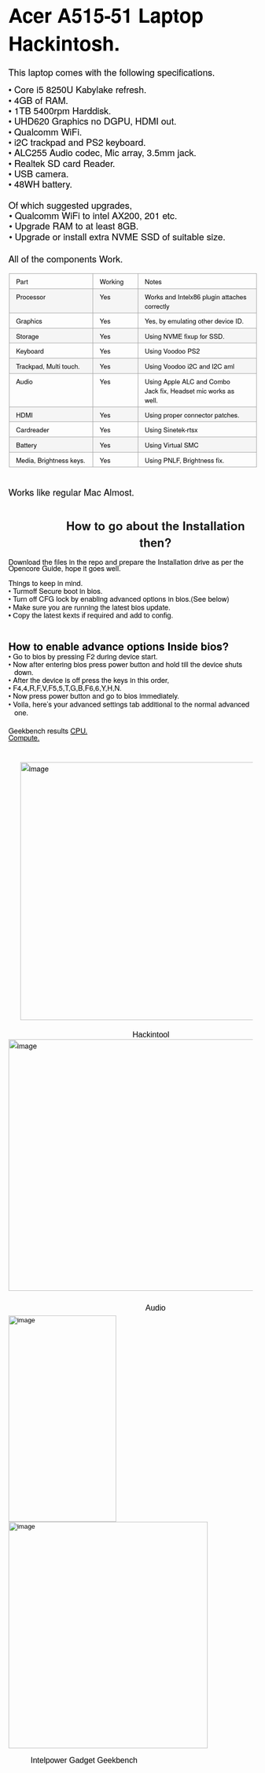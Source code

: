 <!DOCTYPE  html PUBLIC "-//W3C//DTD XHTML 1.0 Transitional//EN" "http://www.w3.org/TR/xhtml1/DTD/xhtml1-transitional.dtd">
<html xmlns="http://www.w3.org/1999/xhtml"><head><meta http-equiv="Content-Type" content="text/html; charset=utf-8"/><title>Acer</title><style type="text/css"> * {margin:0; padding:0; text-indent:0; }
 h1 { color: black; font-family:"Helvetica Neue", sans-serif; font-style: normal; font-weight: bold; text-decoration: none; font-size: 30pt; }
 .s1 { color: black; font-family:"Helvetica Neue", sans-serif; font-style: normal; font-weight: normal; text-decoration: none; font-size: 14pt; }
 .s2 { color: black; font-family:"Helvetica Neue", sans-serif; font-style: normal; font-weight: normal; text-decoration: none; font-size: 10pt; }
 h2 { color: black; font-family:"Helvetica Neue", sans-serif; font-style: normal; font-weight: bold; text-decoration: none; font-size: 18pt; }
 .p, p { color: black; font-family:"Helvetica Neue", sans-serif; font-style: normal; font-weight: normal; text-decoration: none; font-size: 11pt; margin:0pt; }
 .s3 { color: black; font-family:HelveticaNeue-Thin, sans-serif; font-style: normal; font-weight: normal; text-decoration: none; font-size: 11pt; }
 h3 { color: black; font-family:"Helvetica Neue", sans-serif; font-style: normal; font-weight: bold; text-decoration: none; font-size: 16pt; }
 .s4 { color: black; font-family:"Helvetica Neue", sans-serif; font-style: normal; font-weight: normal; text-decoration: underline; font-size: 11pt; }
 .s5 { color: black; font-family:HelveticaNeue-Light, sans-serif; font-style: normal; font-weight: normal; text-decoration: none; font-size: 12pt; }
 .s6 { color: black; font-family:HelveticaNeue-Light, sans-serif; font-style: normal; font-weight: normal; text-decoration: none; font-size: 10pt; }
 li {display: block; }
 #l1 {padding-left: 0pt; }
 #l1> li>*:first-child:before {content: "• "; color: black; font-style: normal; font-weight: normal; text-decoration: none; }
 table, tbody {vertical-align: top; overflow: visible; }
</style></head><body><h1 style="padding-top: 3pt;padding-left: 5pt;text-indent: 0pt;text-align: left;">Acer A515-51 Laptop Hackintosh.</h1><p style="text-indent: 0pt;text-align: left;"><br/></p><p class="s1" style="padding-left: 5pt;text-indent: 0pt;line-height: 16pt;text-align: left;">This laptop comes with the following specifications.</p><ul id="l1"><li><p class="s1" style="padding-left: 14pt;text-indent: -9pt;line-height: 16pt;text-align: left;">Core i5 8250U Kabylake refresh.</p></li><li><p class="s1" style="padding-left: 14pt;text-indent: -9pt;line-height: 16pt;text-align: left;">4GB of RAM.</p></li><li><p class="s1" style="padding-left: 14pt;text-indent: -9pt;line-height: 16pt;text-align: left;">1TB 5400rpm Harddisk.</p></li><li><p class="s1" style="padding-left: 14pt;text-indent: -9pt;line-height: 16pt;text-align: left;">UHD620 Graphics no DGPU, HDMI out.</p></li><li><p class="s1" style="padding-left: 14pt;text-indent: -9pt;line-height: 16pt;text-align: left;">Qualcomm WiFi.</p></li><li><p class="s1" style="padding-left: 14pt;text-indent: -9pt;line-height: 16pt;text-align: left;">i2C trackpad and PS2 keyboard.</p></li><li><p class="s1" style="padding-left: 14pt;text-indent: -9pt;line-height: 16pt;text-align: left;">ALC255 Audio codec, Mic array, 3.5mm jack.</p></li><li><p class="s1" style="padding-left: 14pt;text-indent: -9pt;line-height: 16pt;text-align: left;">Realtek SD card Reader.</p></li><li><p class="s1" style="padding-left: 14pt;text-indent: -9pt;line-height: 16pt;text-align: left;">USB camera.</p></li><li><p class="s1" style="padding-left: 14pt;text-indent: -9pt;line-height: 16pt;text-align: left;">48WH battery.</p><p style="text-indent: 0pt;text-align: left;"><br/></p><p class="s1" style="padding-left: 5pt;text-indent: 0pt;line-height: 16pt;text-align: left;">Of which suggested upgrades,</p></li><li><p class="s1" style="padding-left: 17pt;text-indent: -11pt;line-height: 16pt;text-align: left;">Qualcomm WiFi to intel AX200, 201 etc.</p></li><li><p class="s1" style="padding-left: 17pt;text-indent: -11pt;line-height: 16pt;text-align: left;">Upgrade RAM to at least 8GB.</p></li><li><p class="s1" style="padding-left: 17pt;text-indent: -11pt;line-height: 16pt;text-align: left;">Upgrade or install extra NVME SSD of suitable size.</p><p style="text-indent: 0pt;text-align: left;"><br/></p><p class="s1" style="padding-bottom: 1pt;padding-left: 5pt;text-indent: 0pt;text-align: left;">All of the components Work.</p><table style="border-collapse:collapse;margin-left:5.94292pt" cellspacing="0"><tr style="height:23pt"><td style="width:161pt;border-top-style:solid;border-top-width:1pt;border-top-color:#A6A6A6;border-left-style:solid;border-left-width:1pt;border-left-color:#A6A6A6;border-bottom-style:solid;border-bottom-width:1pt;border-bottom-color:#A6A6A6;border-right-style:solid;border-right-width:1pt;border-right-color:#A6A6A6"><p class="s2" style="padding-top: 3pt;padding-left: 4pt;text-indent: 0pt;text-align: left;">Part</p></td><td style="width:68pt;border-top-style:solid;border-top-width:1pt;border-top-color:#A6A6A6;border-left-style:solid;border-left-width:1pt;border-left-color:#A6A6A6;border-bottom-style:solid;border-bottom-width:1pt;border-bottom-color:#A6A6A6;border-right-style:solid;border-right-width:1pt;border-right-color:#A6A6A6"><p class="s2" style="padding-top: 3pt;padding-left: 4pt;text-indent: 0pt;text-align: left;">Working</p></td><td style="width:253pt;border-top-style:solid;border-top-width:1pt;border-top-color:#A6A6A6;border-left-style:solid;border-left-width:1pt;border-left-color:#A6A6A6;border-bottom-style:solid;border-bottom-width:1pt;border-bottom-color:#A6A6A6;border-right-style:solid;border-right-width:1pt;border-right-color:#A6A6A6"><p class="s2" style="padding-top: 3pt;padding-left: 4pt;text-indent: 0pt;text-align: left;">Notes</p></td></tr><tr style="height:23pt"><td style="width:161pt;border-top-style:solid;border-top-width:1pt;border-top-color:#A6A6A6;border-left-style:solid;border-left-width:1pt;border-left-color:#A6A6A6;border-bottom-style:solid;border-bottom-width:1pt;border-bottom-color:#A6A6A6;border-right-style:solid;border-right-width:1pt;border-right-color:#A6A6A6" bgcolor="#F5F5F5"><p class="s2" style="padding-top: 3pt;padding-left: 4pt;text-indent: 0pt;text-align: left;">Processor</p></td><td style="width:68pt;border-top-style:solid;border-top-width:1pt;border-top-color:#A6A6A6;border-left-style:solid;border-left-width:1pt;border-left-color:#A6A6A6;border-bottom-style:solid;border-bottom-width:1pt;border-bottom-color:#A6A6A6;border-right-style:solid;border-right-width:1pt;border-right-color:#A6A6A6" bgcolor="#F5F5F5"><p class="s2" style="padding-top: 3pt;padding-left: 4pt;text-indent: 0pt;text-align: left;">Yes</p></td><td style="width:253pt;border-top-style:solid;border-top-width:1pt;border-top-color:#A6A6A6;border-left-style:solid;border-left-width:1pt;border-left-color:#A6A6A6;border-bottom-style:solid;border-bottom-width:1pt;border-bottom-color:#A6A6A6;border-right-style:solid;border-right-width:1pt;border-right-color:#A6A6A6" bgcolor="#F5F5F5"><p class="s2" style="padding-top: 3pt;padding-left: 4pt;text-indent: 0pt;text-align: left;">Works and Intelx86 plugin attaches correctly</p></td></tr><tr style="height:23pt"><td style="width:161pt;border-top-style:solid;border-top-width:1pt;border-top-color:#A6A6A6;border-left-style:solid;border-left-width:1pt;border-left-color:#A6A6A6;border-bottom-style:solid;border-bottom-width:1pt;border-bottom-color:#A6A6A6;border-right-style:solid;border-right-width:1pt;border-right-color:#A6A6A6"><p class="s2" style="padding-top: 3pt;padding-left: 4pt;text-indent: 0pt;text-align: left;">Graphics</p></td><td style="width:68pt;border-top-style:solid;border-top-width:1pt;border-top-color:#A6A6A6;border-left-style:solid;border-left-width:1pt;border-left-color:#A6A6A6;border-bottom-style:solid;border-bottom-width:1pt;border-bottom-color:#A6A6A6;border-right-style:solid;border-right-width:1pt;border-right-color:#A6A6A6"><p class="s2" style="padding-top: 3pt;padding-left: 4pt;text-indent: 0pt;text-align: left;">Yes</p></td><td style="width:253pt;border-top-style:solid;border-top-width:1pt;border-top-color:#A6A6A6;border-left-style:solid;border-left-width:1pt;border-left-color:#A6A6A6;border-bottom-style:solid;border-bottom-width:1pt;border-bottom-color:#A6A6A6;border-right-style:solid;border-right-width:1pt;border-right-color:#A6A6A6"><p class="s2" style="padding-top: 3pt;padding-left: 4pt;text-indent: 0pt;text-align: left;">Yes, by emulating other device ID.</p></td></tr><tr style="height:23pt"><td style="width:161pt;border-top-style:solid;border-top-width:1pt;border-top-color:#A6A6A6;border-left-style:solid;border-left-width:1pt;border-left-color:#A6A6A6;border-bottom-style:solid;border-bottom-width:1pt;border-bottom-color:#A6A6A6;border-right-style:solid;border-right-width:1pt;border-right-color:#A6A6A6" bgcolor="#F5F5F5"><p class="s2" style="padding-top: 3pt;padding-left: 4pt;text-indent: 0pt;text-align: left;">Storage</p></td><td style="width:68pt;border-top-style:solid;border-top-width:1pt;border-top-color:#A6A6A6;border-left-style:solid;border-left-width:1pt;border-left-color:#A6A6A6;border-bottom-style:solid;border-bottom-width:1pt;border-bottom-color:#A6A6A6;border-right-style:solid;border-right-width:1pt;border-right-color:#A6A6A6" bgcolor="#F5F5F5"><p class="s2" style="padding-top: 3pt;padding-left: 4pt;text-indent: 0pt;text-align: left;">Yes</p></td><td style="width:253pt;border-top-style:solid;border-top-width:1pt;border-top-color:#A6A6A6;border-left-style:solid;border-left-width:1pt;border-left-color:#A6A6A6;border-bottom-style:solid;border-bottom-width:1pt;border-bottom-color:#A6A6A6;border-right-style:solid;border-right-width:1pt;border-right-color:#A6A6A6" bgcolor="#F5F5F5"><p class="s2" style="padding-top: 3pt;padding-left: 4pt;text-indent: 0pt;text-align: left;">Using NVME fixup for SSD.</p></td></tr><tr style="height:23pt"><td style="width:161pt;border-top-style:solid;border-top-width:1pt;border-top-color:#A6A6A6;border-left-style:solid;border-left-width:1pt;border-left-color:#A6A6A6;border-bottom-style:solid;border-bottom-width:1pt;border-bottom-color:#A6A6A6;border-right-style:solid;border-right-width:1pt;border-right-color:#A6A6A6"><p class="s2" style="padding-top: 3pt;padding-left: 4pt;text-indent: 0pt;text-align: left;">Keyboard</p></td><td style="width:68pt;border-top-style:solid;border-top-width:1pt;border-top-color:#A6A6A6;border-left-style:solid;border-left-width:1pt;border-left-color:#A6A6A6;border-bottom-style:solid;border-bottom-width:1pt;border-bottom-color:#A6A6A6;border-right-style:solid;border-right-width:1pt;border-right-color:#A6A6A6"><p class="s2" style="padding-top: 3pt;padding-left: 4pt;text-indent: 0pt;text-align: left;">Yes</p></td><td style="width:253pt;border-top-style:solid;border-top-width:1pt;border-top-color:#A6A6A6;border-left-style:solid;border-left-width:1pt;border-left-color:#A6A6A6;border-bottom-style:solid;border-bottom-width:1pt;border-bottom-color:#A6A6A6;border-right-style:solid;border-right-width:1pt;border-right-color:#A6A6A6"><p class="s2" style="padding-top: 3pt;padding-left: 4pt;text-indent: 0pt;text-align: left;">Using Voodoo PS2</p></td></tr><tr style="height:23pt"><td style="width:161pt;border-top-style:solid;border-top-width:1pt;border-top-color:#A6A6A6;border-left-style:solid;border-left-width:1pt;border-left-color:#A6A6A6;border-bottom-style:solid;border-bottom-width:1pt;border-bottom-color:#A6A6A6;border-right-style:solid;border-right-width:1pt;border-right-color:#A6A6A6" bgcolor="#F5F5F5"><p class="s2" style="padding-top: 3pt;padding-left: 4pt;text-indent: 0pt;text-align: left;">Trackpad, Multi touch.</p></td><td style="width:68pt;border-top-style:solid;border-top-width:1pt;border-top-color:#A6A6A6;border-left-style:solid;border-left-width:1pt;border-left-color:#A6A6A6;border-bottom-style:solid;border-bottom-width:1pt;border-bottom-color:#A6A6A6;border-right-style:solid;border-right-width:1pt;border-right-color:#A6A6A6" bgcolor="#F5F5F5"><p class="s2" style="padding-top: 3pt;padding-left: 4pt;text-indent: 0pt;text-align: left;">Yes</p></td><td style="width:253pt;border-top-style:solid;border-top-width:1pt;border-top-color:#A6A6A6;border-left-style:solid;border-left-width:1pt;border-left-color:#A6A6A6;border-bottom-style:solid;border-bottom-width:1pt;border-bottom-color:#A6A6A6;border-right-style:solid;border-right-width:1pt;border-right-color:#A6A6A6" bgcolor="#F5F5F5"><p class="s2" style="padding-top: 3pt;padding-left: 4pt;text-indent: 0pt;text-align: left;">Using Voodoo i2C and I2C aml</p></td></tr><tr style="height:32pt"><td style="width:161pt;border-top-style:solid;border-top-width:1pt;border-top-color:#A6A6A6;border-left-style:solid;border-left-width:1pt;border-left-color:#A6A6A6;border-bottom-style:solid;border-bottom-width:1pt;border-bottom-color:#A6A6A6;border-right-style:solid;border-right-width:1pt;border-right-color:#A6A6A6"><p class="s2" style="padding-top: 3pt;padding-left: 4pt;text-indent: 0pt;text-align: left;">Audio</p></td><td style="width:68pt;border-top-style:solid;border-top-width:1pt;border-top-color:#A6A6A6;border-left-style:solid;border-left-width:1pt;border-left-color:#A6A6A6;border-bottom-style:solid;border-bottom-width:1pt;border-bottom-color:#A6A6A6;border-right-style:solid;border-right-width:1pt;border-right-color:#A6A6A6"><p class="s2" style="padding-top: 3pt;padding-left: 4pt;text-indent: 0pt;text-align: left;">Yes</p></td><td style="width:253pt;border-top-style:solid;border-top-width:1pt;border-top-color:#A6A6A6;border-left-style:solid;border-left-width:1pt;border-left-color:#A6A6A6;border-bottom-style:solid;border-bottom-width:1pt;border-bottom-color:#A6A6A6;border-right-style:solid;border-right-width:1pt;border-right-color:#A6A6A6"><p class="s2" style="padding-top: 3pt;padding-left: 4pt;padding-right: 15pt;text-indent: 0pt;text-align: left;">Using Apple ALC and Combo Jack fix, Headset mic works as well.</p></td></tr><tr style="height:23pt"><td style="width:161pt;border-top-style:solid;border-top-width:1pt;border-top-color:#A6A6A6;border-left-style:solid;border-left-width:1pt;border-left-color:#A6A6A6;border-bottom-style:solid;border-bottom-width:1pt;border-bottom-color:#A6A6A6;border-right-style:solid;border-right-width:1pt;border-right-color:#A6A6A6" bgcolor="#F5F5F5"><p class="s2" style="padding-top: 3pt;padding-left: 4pt;text-indent: 0pt;text-align: left;">HDMI</p></td><td style="width:68pt;border-top-style:solid;border-top-width:1pt;border-top-color:#A6A6A6;border-left-style:solid;border-left-width:1pt;border-left-color:#A6A6A6;border-bottom-style:solid;border-bottom-width:1pt;border-bottom-color:#A6A6A6;border-right-style:solid;border-right-width:1pt;border-right-color:#A6A6A6" bgcolor="#F5F5F5"><p class="s2" style="padding-top: 3pt;padding-left: 4pt;text-indent: 0pt;text-align: left;">Yes</p></td><td style="width:253pt;border-top-style:solid;border-top-width:1pt;border-top-color:#A6A6A6;border-left-style:solid;border-left-width:1pt;border-left-color:#A6A6A6;border-bottom-style:solid;border-bottom-width:1pt;border-bottom-color:#A6A6A6;border-right-style:solid;border-right-width:1pt;border-right-color:#A6A6A6" bgcolor="#F5F5F5"><p class="s2" style="padding-top: 3pt;padding-left: 4pt;text-indent: 0pt;text-align: left;">Using proper connector patches.</p></td></tr><tr style="height:23pt"><td style="width:161pt;border-top-style:solid;border-top-width:1pt;border-top-color:#A6A6A6;border-left-style:solid;border-left-width:1pt;border-left-color:#A6A6A6;border-bottom-style:solid;border-bottom-width:1pt;border-bottom-color:#A6A6A6;border-right-style:solid;border-right-width:1pt;border-right-color:#A6A6A6"><p class="s2" style="padding-top: 3pt;padding-left: 4pt;text-indent: 0pt;text-align: left;">Cardreader</p></td><td style="width:68pt;border-top-style:solid;border-top-width:1pt;border-top-color:#A6A6A6;border-left-style:solid;border-left-width:1pt;border-left-color:#A6A6A6;border-bottom-style:solid;border-bottom-width:1pt;border-bottom-color:#A6A6A6;border-right-style:solid;border-right-width:1pt;border-right-color:#A6A6A6"><p class="s2" style="padding-top: 3pt;padding-left: 4pt;text-indent: 0pt;text-align: left;">Yes</p></td><td style="width:253pt;border-top-style:solid;border-top-width:1pt;border-top-color:#A6A6A6;border-left-style:solid;border-left-width:1pt;border-left-color:#A6A6A6;border-bottom-style:solid;border-bottom-width:1pt;border-bottom-color:#A6A6A6;border-right-style:solid;border-right-width:1pt;border-right-color:#A6A6A6"><p class="s2" style="padding-top: 3pt;padding-left: 4pt;text-indent: 0pt;text-align: left;">Using Sinetek-rtsx</p></td></tr><tr style="height:23pt"><td style="width:161pt;border-top-style:solid;border-top-width:1pt;border-top-color:#A6A6A6;border-left-style:solid;border-left-width:1pt;border-left-color:#A6A6A6;border-bottom-style:solid;border-bottom-width:1pt;border-bottom-color:#A6A6A6;border-right-style:solid;border-right-width:1pt;border-right-color:#A6A6A6" bgcolor="#F5F5F5"><p class="s2" style="padding-top: 3pt;padding-left: 4pt;text-indent: 0pt;text-align: left;">Battery</p></td><td style="width:68pt;border-top-style:solid;border-top-width:1pt;border-top-color:#A6A6A6;border-left-style:solid;border-left-width:1pt;border-left-color:#A6A6A6;border-bottom-style:solid;border-bottom-width:1pt;border-bottom-color:#A6A6A6;border-right-style:solid;border-right-width:1pt;border-right-color:#A6A6A6" bgcolor="#F5F5F5"><p class="s2" style="padding-top: 3pt;padding-left: 4pt;text-indent: 0pt;text-align: left;">Yes</p></td><td style="width:253pt;border-top-style:solid;border-top-width:1pt;border-top-color:#A6A6A6;border-left-style:solid;border-left-width:1pt;border-left-color:#A6A6A6;border-bottom-style:solid;border-bottom-width:1pt;border-bottom-color:#A6A6A6;border-right-style:solid;border-right-width:1pt;border-right-color:#A6A6A6" bgcolor="#F5F5F5"><p class="s2" style="padding-top: 3pt;padding-left: 4pt;text-indent: 0pt;text-align: left;">Using Virtual SMC</p></td></tr><tr style="height:23pt"><td style="width:161pt;border-top-style:solid;border-top-width:1pt;border-top-color:#A6A6A6;border-left-style:solid;border-left-width:1pt;border-left-color:#A6A6A6;border-bottom-style:solid;border-bottom-width:1pt;border-bottom-color:#A6A6A6;border-right-style:solid;border-right-width:1pt;border-right-color:#A6A6A6"><p class="s2" style="padding-top: 3pt;padding-left: 4pt;text-indent: 0pt;text-align: left;">Media, Brightness keys.</p></td><td style="width:68pt;border-top-style:solid;border-top-width:1pt;border-top-color:#A6A6A6;border-left-style:solid;border-left-width:1pt;border-left-color:#A6A6A6;border-bottom-style:solid;border-bottom-width:1pt;border-bottom-color:#A6A6A6;border-right-style:solid;border-right-width:1pt;border-right-color:#A6A6A6"><p class="s2" style="padding-top: 3pt;padding-left: 4pt;text-indent: 0pt;text-align: left;">Yes</p></td><td style="width:253pt;border-top-style:solid;border-top-width:1pt;border-top-color:#A6A6A6;border-left-style:solid;border-left-width:1pt;border-left-color:#A6A6A6;border-bottom-style:solid;border-bottom-width:1pt;border-bottom-color:#A6A6A6;border-right-style:solid;border-right-width:1pt;border-right-color:#A6A6A6"><p class="s2" style="padding-top: 3pt;padding-left: 4pt;text-indent: 0pt;text-align: left;">Using PNLF, Brightness fix.</p></td></tr></table><p style="text-indent: 0pt;text-align: left;"><br/></p><p class="s1" style="padding-left: 5pt;text-indent: 0pt;text-align: left;">Works like regular Mac Almost.</p><h2 style="padding-top: 3pt;padding-left: 81pt;text-indent: 0pt;text-align: center;"><a name="bookmark0">How to go about the Installation then?</a></h2><p style="padding-top: 12pt;padding-left: 5pt;text-indent: 0pt;line-height: 91%;text-align: left;">Download the files in the repo and prepare the Installation drive as per the Opencore Guide, hope it goes well.</p><p style="padding-top: 11pt;padding-left: 5pt;text-indent: 0pt;line-height: 13pt;text-align: left;">Things to keep in mind.</p></li><li><p style="padding-left: 14pt;text-indent: -9pt;line-height: 12pt;text-align: left;">Turmoﬀ Secure boot in bios.</p></li><li><p style="padding-left: 14pt;text-indent: -9pt;line-height: 12pt;text-align: left;">Turn oﬀ CFG lock by enabling advanced options in bios.(See below)</p></li><li><p style="padding-left: 14pt;text-indent: -9pt;line-height: 13pt;text-align: left;">Make sure you are running the latest bios update.</p></li><li><p class="s3" style="padding-left: 14pt;text-indent: -9pt;text-align: left;">Copy the latest kexts if required and add to config.</p><h3 style="padding-top: 9pt;padding-left: 5pt;text-indent: 0pt;line-height: 19pt;text-align: left;">How to enable advance options Inside bios?</h3></li><li><p style="padding-left: 14pt;text-indent: -9pt;line-height: 12pt;text-align: left;">Go to bios by pressing F2 during device start.</p></li><li><p style="padding-left: 14pt;text-indent: -9pt;line-height: 12pt;text-align: left;">Now after entering bios press power button and hold till the device shuts down.</p></li><li><p style="padding-left: 14pt;text-indent: -9pt;line-height: 12pt;text-align: left;">After the device is oﬀ press the keys in this order,</p></li><li><p style="padding-left: 14pt;text-indent: -9pt;line-height: 12pt;text-align: left;">F4,4,R,F,V,F5,5,T,G,B,F6,6,Y,H,N.</p></li><li><p style="padding-left: 14pt;text-indent: -9pt;line-height: 12pt;text-align: left;">Now press power button and go to bios immediately.</p></li><li><p style="padding-left: 14pt;text-indent: -9pt;line-height: 13pt;text-align: left;">Voila, here’s your advanced settings tab additional to the normal advanced one.</p></li></ul><p style="text-indent: 0pt;text-align: left;"><br/></p><p style="padding-left: 5pt;text-indent: 0pt;line-height: 91%;text-align: left;">Geekbench results <u>CPU.</u></p><p class="s4" style="padding-left: 5pt;text-indent: 0pt;line-height: 12pt;text-align: left;">Compute<span class="p">.</span></p><p style="text-indent: 0pt;text-align: left;"><br/></p><p style="text-indent: 0pt;text-align: left;"><br/></p><p style="padding-left: 23pt;text-indent: 0pt;text-align: left;"><span><img width="575" height="524" alt="image" src="Acer/Image_001.png"/></span></p><p style="text-indent: 0pt;text-align: left;"><br/></p><p class="s5" style="padding-left: 67pt;text-indent: 0pt;text-align: center;">Hackintool</p><p style="padding-left: 5pt;text-indent: 0pt;text-align: left;"><span><img width="644" height="511" alt="image" src="Acer/Image_002.png"/></span></p><p style="text-indent: 0pt;text-align: left;"><br/></p><p class="s5" style="padding-top: 4pt;padding-bottom: 4pt;padding-left: 81pt;text-indent: 0pt;text-align: center;">Audio</p><p class="s6" style="padding-left: 5pt;text-indent: 0pt;text-align: left;"><span><img width="219" height="419" alt="image" src="Acer/Image_003.png"/></span>	<span><img width="405" height="460" alt="image" src="Acer/Image_004.png"/></span></p><p class="s5" style="padding-top: 12pt;padding-left: 39pt;text-indent: 0pt;text-align: left;">Intelpower Gadget Geekbench</p></body></html>
